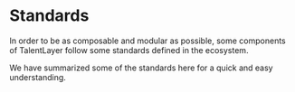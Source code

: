 # Standards

In order to be as composable and modular as possible, some components of TalentLayer follow some standards defined in the ecosystem.

We have summarized some of the standards here for a quick and easy understanding.
